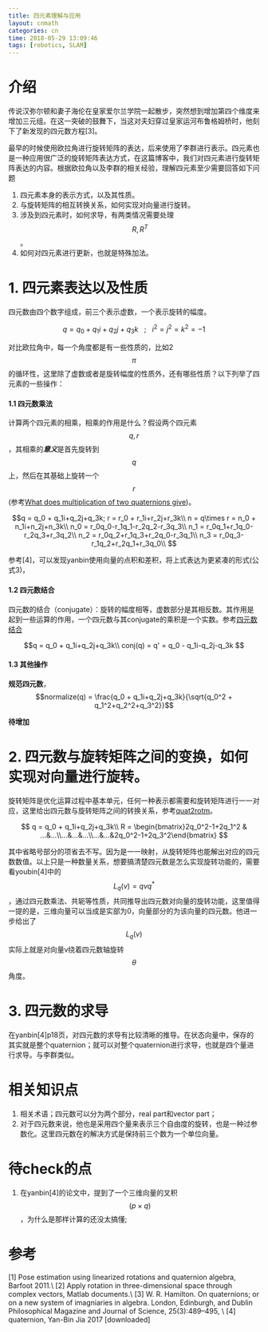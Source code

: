 ```yaml
---
title: 四元素理解与应用
layout: cnmath
categories: cn
time: 2018-05-29 13:09:46
tags: [robotics, SLAM]
---
```


# 介绍
传说汉弥尔顿和妻子海伦在皇家爱尔兰学院一起散步，突然想到增加第四个维度来增加三元组。在这一突破的鼓舞下，当这对夫妇穿过皇家运河布鲁格姆桥时，他刻下了新发现的四元数方程[3]。

最早的时候使用欧拉角进行旋转矩阵的表达，后来使用了李群进行表示。四元素也是一种应用很广泛的旋转矩阵表达方式，在这篇博客中，我们对四元素进行旋转矩阵表达的内容。根据欧拉角以及李群的相关经验，理解四元素至少需要回答如下问题
1. 四元素本身的表示方式，以及其性质。
2. 与旋转矩阵的相互转换关系，如何实现对向量进行旋转。
3. 涉及到四元素时，如何求导，有两类情况需要处理$$R,R^T$$。
4. 如何对四元素进行更新，也就是特殊加法。


# 1. 四元素表达以及性质
四元数由四个数字组成，前三个表示虚数，一个表示旋转的幅度。

$$q = q_0 + q_1i+q_2j+q_3k\ \ \ ; \ \ \ i^2=j^2=k^2=-1$$


对比欧拉角中，每一个角度都是有一些性质的，比如2$$\pi$$的循环性，这里除了虚数或者是旋转幅度的性质外，还有哪些性质？以下列举了四元素的一些操作：
#### 1.1 四元数乘法
计算两个四元素的相乘，相乘的作用是什么？假设两个四元素$$q,r$$，其相乘的***意义***是首先旋转到$$q$$上，然后在其基础上旋转一个$$r$$(参考[What does multiplication of two quaternions give](https://math.stackexchange.com/questions/360286/what-does-multiplication-of-two-quaternions-give))。

$$q = q_0 + q_1i+q_2j+q_3k; r = r_0 + r_1i+r_2j+r_3k\\ 
n = q\times r = n_0 + n_1i+n_2j+n_3k\\
n_0 = r_0q_0-r_1q_1-r_2q_2-r_3q_3\\
n_1 = r_0q_1+r_1q_0-r_2q_3+r_3q_2\\
n_2 = r_0q_2+r_1q_3+r_2q_0-r_3q_1\\
n_3 = r_0q_3-r_1q_2+r_2q_1+r_3q_0\\ 
$$

参考[4]，可以发现yanbin使用向量的点积和差积，将上式表达为更紧凑的形式(公式3)，

#### 1.2 四元数结合
四元数的结合（conjugate）：旋转的幅度相等，虚数部分是其相反数。其作用是起到一些运算的作用，一个四元数与其conjugate的乘积是一个实数。参考[四元数结合](http://www.euclideanspace.com/maths/algebra/realNormedAlgebra/quaternions/functions/index.htm)

$$q = q_0 + q_1i+q_2j+q_3k\\
conj(q) = q' = q_0 - q_1i-q_2j-q_3k
$$

#### 1.3 其他操作
**规范四元数**，$$normalize(q) = \frac{q_0 + q_1i+q_2j+q_3k}{\sqrt{q_0^2 + q_1^2+q_2^2+q_3^2}}$$

**待增加**
# 2. 四元数与旋转矩阵之间的变换，如何实现对向量进行旋转。
旋转矩阵是优化运算过程中基本单元，任何一种表示都需要和旋转矩阵进行一一对应，这里给出四元数与旋转矩阵之间的转换关系，参考[quat2rotm](https://au.mathworks.com/help/robotics/ref/quaternion.quaternionrotmat.html)。

$$
q = q_0 + q_1i+q_2j+q_3k\\
R = \begin{bmatrix}2q_0^2-1+2q_1^2 & ...&...\\...&...&...\\...&...&2q_0^2-1+2q_3^2\end{bmatrix}
$$

其中省略号部分的项省去不写。因为是一一映射，从旋转矩阵也能解出对应的四元数数值。以上只是一种数量关系，想要搞清楚四元数是怎么实现旋转功能的，需要看youbin[4]中的$$L_q(v)=qvq^*$$，通过四元数乘法、共轭等性质，共同推导出四元数对向量的旋转功能，这里值得一提的是，三维向量可以当成是实部为0，向量部分的为该向量的四元数。他进一步给出了$$L_q(v)$$实际上就是对向量v绕着四元数轴旋转$$\theta$$角度。
# 3. 四元数的求导
在yanbin[4]p18页，对四元数的求导有比较清晰的推导。在状态向量中，保存的其实就是整个quaternion；就可以对整个quaternion进行求导，也就是四个量进行求导。与李群类似。

#### 
# 相关知识点
1. 相关术语；四元数可以分为两个部分，real part和vector part；
2. 对于四元数来说，他也是采用四个量来表示三个自由度的旋转，也是一种过参数化。这里四元数在的解决方式是保持前三个数为一个单位向量。


# 待check的点
1. 在yanbin[4]的论文中，提到了一个三维向量的叉积$$(p\times q)$$，为什么是那样计算的还没太搞懂;


# 参考
[1] Pose estimation using linearized rotations and quaternion algebra, Barfoot 2011.\\ 
[2] Apply rotation in three-dimensional space through complex vectors, Matlab documents.\\
[3] W. R. Hamilton. On quaternions; or on a new system of imagniaries in algebra. London,
Edinburgh, and Dublin Philosophical Magazine and Journal of Science, 25(3):489–495, \\
[4] quaternion, Yan-Bin Jia 2017 [downloaded]